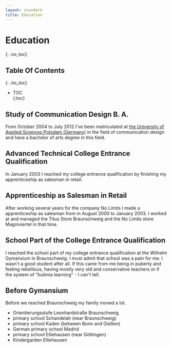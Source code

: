 ```yaml
---  
layout: standard
title: Education
---  
```


# Education

{: .no_toc} 

## Table Of Contents
{: .no_toc}
* TOC  
{:toc}


## Study of Communication Design B. A.  

From October 2004 to July 2012 I've been matriculated at [the University of Applied Sciences Potsdam (Germany)](http://www.fh-potsdam.de/) in the field of communication design and have a bachelor of arts degree in this field.  

## Advanced Technical College Entrance Qualification  

In January 2003 I reached my college entrance qualification by finishing my apprenticeship as salesman in retail.  

## Apprenticeship as Salesman in Retail  

After working several years for the company No Limits I made a apprenticeship as salesman from in August 2000 to January 2003. I worked at and managed the Titus Store Braunschweig and the No Limits store Magniviertel in that time.  

## School Part of the College Entrance Qualification

I reached the school part of my college entrance qualification at the Wilhelm Gymansium in Braunschweig. I must admit that school was a pain for me. I wasn't a good student after all. If this came from me being in puberty and feeling rebellious, having mostly very old and conservative teachers or if the system of "bulimia learning" - I can't tell.  

## Before Gymansium  

Before we reached Braunschweig my family moved a lot.  

- Orientierungsstufe Leonhardstraße Braunschweig  
- primary school Schandelah (near Braunschweig)
- primary school Kaden (between Bonn and Gießen)
- German primary school Madrid
- primary school Elliehausen (near Göttingen)
- Kindergarden Elliehausen
